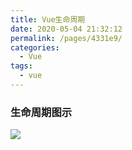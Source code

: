 ```yaml
---
title: Vue生命周期
date: 2020-05-04 21:32:12
permalink: /pages/4331e9/
categories:
  - Vue
tags:
  - vue
---
```


### 生命周期图示

<img src="https://cn.vuejs.org/images/lifecycle.png" />

<!-- more -->
